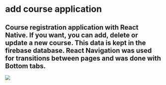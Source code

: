 # add course application

## Course registration application with React Native. If you want, you can add, delete or update a new course. This data is kept in the firebase database. React Navigation was used for transitions between pages and was done with Bottom tabs.

![](kurs.gif)

